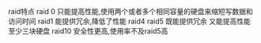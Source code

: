 raid特点
  raid 0 只能提高性能,使用两个或者多个相同容量的硬盘来缩短写数据和访问时间
  raid1 能提供冗余,降低了性能
  raid4
  raid5 既能提供冗余 又能提高性能 至少三块硬盘
  raid10 安全性更高,使用率不及raid5高
